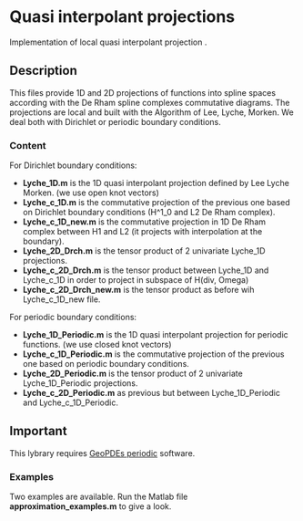 # Quasi interpolant projections
Implementation of local quasi interpolant projection .

## Description 
This files provide 1D and 2D projections of functions into spline spaces according
with the De Rham spline complexes commutative diagrams. The projections are local and built with the 
Algorithm of Lee, Lyche, Morken. We deal both with Dirichlet or periodic boundary conditions.

### Content
For Dirichlet boundary conditions:
- **Lyche_1D.m**  is the 1D quasi interpolant projection defined by Lee Lyche Morken. (we use open knot vectors)
- **Lyche_c_1D.m** is the commutative projection of the previous one based on Dirichlet boundary conditions (H^1_0 and L2 De Rham complex). 
- **Lyche_c_1D_new.m** is the commutative projection in 1D De Rham complex between H1 and L2 (it projects with interpolation at the boundary).
- **Lyche_2D_Drch.m** is the tensor product of 2 univariate Lyche_1D projections.
- **Lyche_c_2D_Drch.m** is the tensor product between Lyche_1D and Lyche_c_1D in order to project in subspace of H(div, Omega)
- **Lyche_c_2D_Drch_new.m** is the tensor product as before wih Lyche_c_1D_new file.

For periodic boundary conditions:
- **Lyche_1D_Periodic.m**  is the 1D quasi interpolant projection for periodic functions. (we use closed knot vectors)
- **Lyche_c_1D_Periodic.m** is the commutative projection of the previous one based on periodic boundary conditions. 
- **Lyche_2D_Periodic.m** is the tensor product of 2 univariate Lyche_1D_Periodic projections.
- **Lyche_c_2D_Periodic.m** as previous but between Lyche_1D_Periodic and Lyche_c_1D_Periodic.

## Important
This lybrary requires [GeoPDEs periodic](https://github.com/rafavzqz/geopdes/tree/periodic) software.

### Examples 
Two examples are available. Run the Matlab file **approximation_examples.m** to give a look. 
